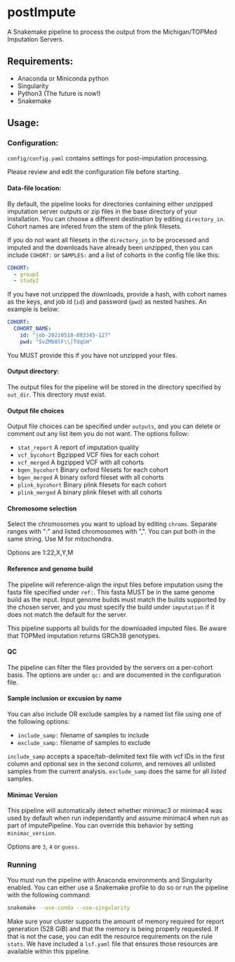 # postImpute

A Snakemake pipeline to process the output from the Michigan/TOPMed Imputation Servers.

## Requirements:

* Anaconda or Miniconda python
* Singularity
* Python3 (The future is now!)
* Snakemake

## Usage:

### Configuration:

`config/config.yaml` contains settings for post-imputation processing.

Please review and edit the configuration file before starting.

#### Data-file location:

By default, the pipeline looks for directories containing either unzipped imputation server outputs or zip files in the base directory of your installation. You can choose a different destination by editing `directory_in`. Cohort names are infered from the stem of the plink filesets.

If you do not want all filesets in the `directory_in` to be processed and imputed and the downloads have already been unzipped, then you can include `COHORT:` or `SAMPLES:` and a list of cohorts in the config file like this:

```yaml
COHORT:
  - group1
  - study2
```

If you have not unzipped the downloads, provide a hash, with cohort names as the keys, and job id (`id`) and password (`pwd`) as nested hashes. An example is below:

```yaml
COHORT:
  COHORT_NAME:
    id: "job-20210518-083345-127"
    pwd: "5vZMb8lF\\|TdqSH"
```

You MUST provide this if you have not unzipped your files.

#### Output directory:

The output files for the pipeline will be stored in the directory specified by `out_dir`. This directory *must* exist.

#### Output file choices

Output file choices can be specified under `outputs`, and you can delete or comment out any list item you do not want. The options follow:

  - `stat_report` A report of imputation quality
  - `vcf_bycohort` Bgzipped VCF files for each cohort
  - `vcf_merged` A bgzipped VCF with all cohorts
  - `bgen_bycohort` Binary oxford filesets for each cohort
  - `bgen_merged` A binary oxford fileset with all cohorts
  - `plink_bycohort` Binary plink filesets for each cohort
  - `plink_merged` A binary plink fileset with all cohorts

#### Chromosome selection

Select the chromosomes you want to upload by editing `chroms`. Separate ranges with ":" and listed chromosomes with ",". You can put both in the same string. Use M for mitochondra.

Options are 1:22,X,Y,M

#### Reference and genome build

The pipeline will reference-align the input files before imputation using the fasta file specified under `ref:`. This fasta MUST be in the same genome build as the input. Input genome builds must match the builds supported by the chosen server, and you must specify the build under `imputation` if it does not match the default for the server.

This pipeline supports all builds for the downloaded imputed files. Be aware that TOPMed imputation returns GRCh38 genotypes.

#### QC

The pipeline can filter the files provided by the servers on a per-cohort basis. The options are under `qc:` and are documented in the configuration file.

#### Sample inclusion or excusion by name

You can also include OR exclude samples by a named list file using one of the following options:

- `include_samp:` filename of samples to include
- `exclude_samp:` filename of samples to exclude

`include_samp` accepts a space/tab-delimited text file with vcf IDs in the first column and optional sex in the second column, and removes all unlisted samples from the current analysis. `exclude_samp` does the same for all *listed* samples.

#### Minimac Version

This pipeline will automatically detect whether minimac3 or minimac4 was used by default when run independantly and assume minimac4 when run as part of imputePipeline. You can override this behavior by setting `minimac_version`.

Options are `3`, `4` or `guess`.

### Running

You must run the pipeline with Anaconda environments and Singularity enabled. You can either use a Snakemake profile to do so or run the pipeline with the following command:

```bash
snakemake --use-conda --use-singularity
```

Make sure your cluster supports the amount of memory required for report generation (528 GiB) and that the memory is being properly requested. If that is not the case, you can edit the resource requirements on the rule `stats`. We have included a `lsf.yaml` file that ensures those resources are available within this pipeline.

